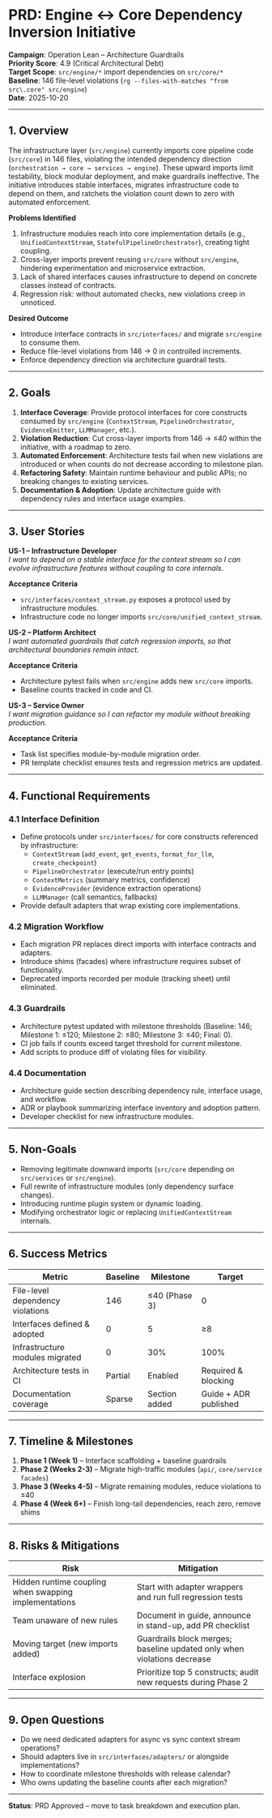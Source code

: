 # PRD: Engine ↔ Core Dependency Inversion Initiative

**Campaign**: Operation Lean – Architecture Guardrails  
**Priority Score**: 4.9 (Critical Architectural Debt)  
**Target Scope**: `src/engine/*` import dependencies on `src/core/*`  
**Baseline**: 146 file-level violations (`rg --files-with-matches "from src\.core" src/engine`)  
**Date**: 2025-10-20

---

## 1. Overview

The infrastructure layer (`src/engine`) currently imports core pipeline code (`src/core`) in 146 files, violating the intended dependency direction (`orchestration → core → services → engine`). These upward imports limit testability, block modular deployment, and make guardrails ineffective. The initiative introduces stable interfaces, migrates infrastructure code to depend on them, and ratchets the violation count down to zero with automated enforcement.

**Problems Identified**
1. Infrastructure modules reach into core implementation details (e.g., `UnifiedContextStream`, `StatefulPipelineOrchestrator`), creating tight coupling.
2. Cross-layer imports prevent reusing `src/core` without `src/engine`, hindering experimentation and microservice extraction.
3. Lack of shared interfaces causes infrastructure to depend on concrete classes instead of contracts.
4. Regression risk: without automated checks, new violations creep in unnoticed.

**Desired Outcome**
- Introduce interface contracts in `src/interfaces/` and migrate `src/engine` to consume them.
- Reduce file-level violations from 146 → 0 in controlled increments.
- Enforce dependency direction via architecture guardrail tests.

---

## 2. Goals

1. **Interface Coverage**: Provide protocol interfaces for core constructs consumed by `src/engine` (`ContextStream`, `PipelineOrchestrator`, `EvidenceEmitter`, `LLMManager`, etc.).
2. **Violation Reduction**: Cut cross-layer imports from 146 → ≤40 within the initiative, with a roadmap to zero.
3. **Automated Enforcement**: Architecture tests fail when new violations are introduced or when counts do not decrease according to milestone plan.
4. **Refactoring Safety**: Maintain runtime behaviour and public APIs; no breaking changes to existing services.
5. **Documentation & Adoption**: Update architecture guide with dependency rules and interface usage examples.

---

## 3. User Stories

**US-1 – Infrastructure Developer**  
*I want to depend on a stable interface for the context stream so I can evolve infrastructure features without coupling to core internals.*

**Acceptance Criteria**
- `src/interfaces/context_stream.py` exposes a protocol used by infrastructure modules.
- Infrastructure code no longer imports `src/core/unified_context_stream`.

**US-2 – Platform Architect**  
*I want automated guardrails that catch regression imports, so that architectural boundaries remain intact.*

**Acceptance Criteria**
- Architecture pytest fails when `src/engine` adds new `src/core` imports.
- Baseline counts tracked in code and CI.

**US-3 – Service Owner**  
*I want migration guidance so I can refactor my module without breaking production.*

**Acceptance Criteria**
- Task list specifies module-by-module migration order.
- PR template checklist ensures tests and regression metrics are updated.

---

## 4. Functional Requirements

### 4.1 Interface Definition
- Define protocols under `src/interfaces/` for core constructs referenced by infrastructure:
  - `ContextStream` (`add_event`, `get_events`, `format_for_llm`, `create_checkpoint`)
  - `PipelineOrchestrator` (execute/run entry points)
  - `ContextMetrics` (summary metrics, confidence)
  - `EvidenceProvider` (evidence extraction operations)
  - `LLMManager` (call semantics, fallbacks)
- Provide default adapters that wrap existing core implementations.

### 4.2 Migration Workflow
- Each migration PR replaces direct imports with interface contracts and adapters.
- Introduce shims (facades) where infrastructure requires subset of functionality.
- Deprecated imports recorded per module (tracking sheet) until eliminated.

### 4.3 Guardrails
- Architecture pytest updated with milestone thresholds (Baseline: 146; Milestone 1: ≤120; Milestone 2: ≤80; Milestone 3: ≤40; Final: 0).
- CI job fails if counts exceed target threshold for current milestone.
- Add scripts to produce diff of violating files for visibility.

### 4.4 Documentation
- Architecture guide section describing dependency rule, interface usage, and workflow.
- ADR or playbook summarizing interface inventory and adoption pattern.
- Developer checklist for new infrastructure modules.

---

## 5. Non-Goals
- Removing legitimate downward imports (`src/core` depending on `src/services` or `src/engine`).
- Full rewrite of infrastructure modules (only dependency surface changes).
- Introducing runtime plugin system or dynamic loading.
- Modifying orchestrator logic or replacing `UnifiedContextStream` internals.

---

## 6. Success Metrics

| Metric | Baseline | Milestone | Target |
|--------|----------|-----------|--------|
| File-level dependency violations | 146 | ≤40 (Phase 3) | 0 |
| Interfaces defined & adopted | 0 | 5 | ≥8 |
| Infrastructure modules migrated | 0 | 30% | 100% |
| Architecture tests in CI | Partial | Enabled | Required & blocking |
| Documentation coverage | Sparse | Section added | Guide + ADR published |

---

## 7. Timeline & Milestones

1. **Phase 1 (Week 1)** – Interface scaffolding + baseline guardrails
2. **Phase 2 (Weeks 2-3)** – Migrate high-traffic modules (`api/`, `core/service facades`)
3. **Phase 3 (Weeks 4-5)** – Migrate remaining modules, reduce violations to ≤40
4. **Phase 4 (Week 6+)** – Finish long-tail dependencies, reach zero, remove shims

---

## 8. Risks & Mitigations

| Risk | Mitigation |
|------|------------|
| Hidden runtime coupling when swapping implementations | Start with adapter wrappers and run full regression tests |
| Team unaware of new rules | Document in guide, announce in stand-up, add PR checklist |
| Moving target (new imports added) | Guardrails block merges; baseline updated only when violations decrease |
| Interface explosion | Prioritize top 5 constructs; audit new requests during Phase 2 |

---

## 9. Open Questions
- Do we need dedicated adapters for async vs sync context stream operations?
- Should adapters live in `src/interfaces/adapters/` or alongside implementations?
- How to coordinate milestone thresholds with release calendar?
- Who owns updating the baseline counts after each migration?

---

**Status**: PRD Approved – move to task breakdown and execution plan.
